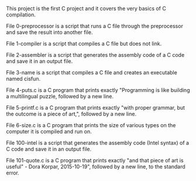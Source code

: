 This project is the first C project and it covers the very basics of C compilation.



File 0-preprocessor is a script that runs a C file through the preprocessor and save the result into another file.



File 1-compiler is a script that compiles a C file but does not link.



File 2-assembler is a script that generates the assembly code of a C code and save it in an output file.



File 3-name is a script that compiles a C file and creates an executable named cisfun.



File 4-puts.c is a C program that prints exactly "Programming is like building a multilingual puzzle, followed by a new line.



File 5-printf.c is a C program that prints exactly "with proper grammar, but the outcome is a piece of art,", followed by a new line.



File 6-size.c is a C program that prints the size of various types on the computer it is compiled and run on.



File 100-intel is a script that generates the assembly code (Intel syntax) of a C code and save it in an output file.



File 101-quote.c is a C program that prints exactly "and that piece of art is useful" - Dora Korpar, 2015-10-19", followed by a new line, to the standard error.
